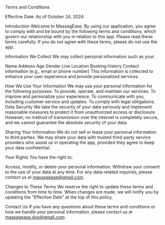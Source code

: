 Terms and Conditions

Effective Date: As of October 24, 2024

Introduction
Welcome to MassagEase. By using our application, you agree to comply with and be bound by the following terms and conditions, which govern our relationship with you in relation to this app. Please read these terms carefully. If you do not agree with these terms, please do not use the app.

Information We Collect
We may collect personal information such as your:

Name
Address
Age
Gender
Live Location
Booking history
Contact information (e.g., email or phone number)
This information is collected to enhance your user experience and provide personalized services.

How We Use Your Information
We may use your personal information for the following purposes:
To provide, operate, and maintain our services.
To improve and personalize your experience.
To communicate with you, including customer service and updates.
To comply with legal obligations.
Data Security
We take the security of your data seriously and implement reasonable measures to protect it from unauthorized access or disclosure. However, no method of transmission over the internet is completely secure, and we cannot guarantee the absolute security of your data.

Sharing Your Information
We do not sell or lease your personal information to third parties. We may share your data with trusted third-party service providers who assist us in operating the app, provided they agree to keep your data confidential.

Your Rights
You have the right to:

Access, modify, or delete your personal information.
Withdraw your consent to the use of your data at any time.
For any data-related inquiries, please contact us at massagease@gmail.com.

Changes to These Terms
We reserve the right to update these terms and conditions from time to time. When changes are made, we will notify you by updating the "Effective Date" at the top of this policy.

Contact Us
If you have any questions about these terms and conditions or how we handle your personal information, please contact us at massagease.dvo@gmail.com.
